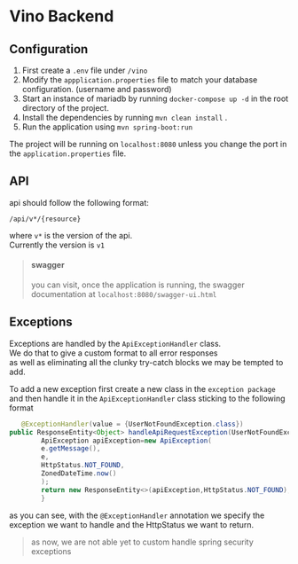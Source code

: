 # Vino Backend

## Configuration

1. First create a `.env` file under `/vino`
2. Modify the `appplication.properties` file to match your database configuration. (username and password)
3. Start an instance of mariadb by running `docker-compose up -d` in the root directory of the project.
4. Install the dependencies by running `mvn clean install` .
5. Run the application using `mvn spring-boot:run`

The project will be running on `localhost:8080` unless you change the port in the `application.properties` file.

## API

api should follow the following format:

`/api/v*/{resource}`

where `v*` is the version of the api.
<br>Currently the version is `v1`

> #### swagger
> you can visit, once the application is running, the swagger documentation at `localhost:8080/swagger-ui.html`

## Exceptions

Exceptions are handled by the `ApiExceptionHandler` class.
<br>We do that to give a custom format to all error responses
<br> as well as eliminating all the clunky try-catch blocks we may be tempted to add.

To add a new exception first create a new class in the `exception package` and then handle it in
the `ApiExceptionHandler` class sticking to the following
format

```java
   @ExceptionHandler(value = {UserNotFoundException.class})
public ResponseEntity<Object> handleApiRequestException(UserNotFoundException e){
        ApiException apiException=new ApiException(
        e.getMessage(),
        e,
        HttpStatus.NOT_FOUND,
        ZonedDateTime.now()
        );
        return new ResponseEntity<>(apiException,HttpStatus.NOT_FOUND);
        }
```

as you can see, with the `@ExceptionHandler` annotation we specify the exception we want to handle and the HttpStatus we
want to return.

> as now, we are not able yet to custom handle spring security exceptions
